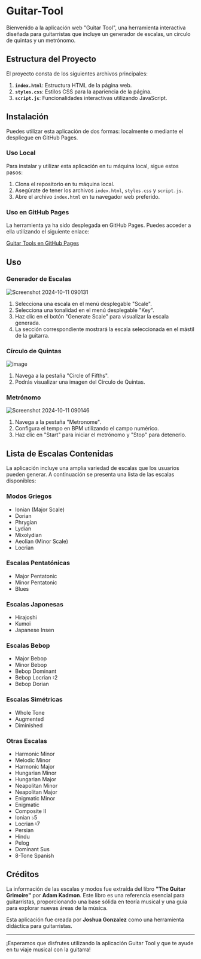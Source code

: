 # Guitar-Tool

Bienvenido a la aplicación web "Guitar Tool", una herramienta interactiva diseñada para guitarristas que incluye un generador de escalas, un círculo de quintas y un metrónomo.
## Estructura del Proyecto

El proyecto consta de los siguientes archivos principales:

1. **`index.html`**: Estructura HTML de la página web.
2. **`styles.css`**: Estilos CSS para la apariencia de la página.
3. **`script.js`**: Funcionalidades interactivas utilizando JavaScript.

## Instalación

Puedes utilizar esta aplicación de dos formas: localmente o mediante el despliegue en GitHub Pages.

### Uso Local

Para instalar y utilizar esta aplicación en tu máquina local, sigue estos pasos:

1. Clona el repositorio en tu máquina local.
2. Asegúrate de tener los archivos `index.html`, `styles.css` y `script.js`.
3. Abre el archivo `index.html` en tu navegador web preferido.

### Uso en GitHub Pages

La herramienta ya ha sido desplegada en GitHub Pages. Puedes acceder a ella utilizando el siguiente enlace:

[Guitar Tools en GitHub Pages](https://guitarsetgo.github.io/Guitar-Tool/)

## Uso

### Generador de Escalas
![Screenshot 2024-10-11 090131](https://github.com/user-attachments/assets/8715ea11-c43b-42d2-85b1-f4895bfd23c0)

1. Selecciona una escala en el menú desplegable "Scale".
2. Selecciona una tonalidad en el menú desplegable "Key".
3. Haz clic en el botón "Generate Scale" para visualizar la escala generada.
4. La sección correspondiente mostrará la escala seleccionada en el mástil de la guitarra.

### Círculo de Quintas
![image](https://github.com/user-attachments/assets/74767507-de98-488d-a307-b20a1e940a5b)

1. Navega a la pestaña "Circle of Fifths".
2. Podrás visualizar una imagen del Círculo de Quintas.

### Metrónomo
![Screenshot 2024-10-11 090146](https://github.com/user-attachments/assets/d63da55b-b93b-441b-b348-4176c6300cc3)

1. Navega a la pestaña "Metronome".
2. Configura el tempo en BPM utilizando el campo numérico.
3. Haz clic en "Start" para iniciar el metrónomo y "Stop" para detenerlo.

## Lista de Escalas Contenidas

La aplicación incluye una amplia variedad de escalas que los usuarios pueden generar. A continuación se presenta una lista de las escalas disponibles:

### Modos Griegos

- Ionian (Major Scale)
- Dorian
- Phrygian
- Lydian
- Mixolydian
- Aeolian (Minor Scale)
- Locrian

### Escalas Pentatónicas

- Major Pentatonic
- Minor Pentatonic
- Blues

### Escalas Japonesas

- Hirajoshi
- Kumoi
- Japanese Insen

### Escalas Bebop

- Major Bebop
- Minor Bebop
- Bebop Dominant
- Bebop Locrian ♮2
- Bebop Dorian

### Escalas Simétricas

- Whole Tone
- Augmented
- Diminished

### Otras Escalas

- Harmonic Minor
- Melodic Minor
- Harmonic Major
- Hungarian Minor
- Hungarian Major
- Neapolitan Minor
- Neapolitan Major
- Enigmatic Minor
- Enigmatic
- Composite II
- Ionian ♭5
- Locrian ♮7
- Persian
- Hindu
- Pelog
- Dominant Sus
- 8-Tone Spanish

## Créditos

La información de las escalas y modos fue extraída del libro **"The Guitar Grimoire"** por **Adam Kadmon**. Este libro es una referencia esencial para guitarristas, proporcionando una base sólida en teoría musical y una guía para explorar nuevas áreas de la música.

Esta aplicación fue creada por **Joshua Gonzalez** como una herramienta didáctica para guitarristas.

---

¡Esperamos que disfrutes utilizando la aplicación Guitar Tool y que te ayude en tu viaje musical con la guitarra!
